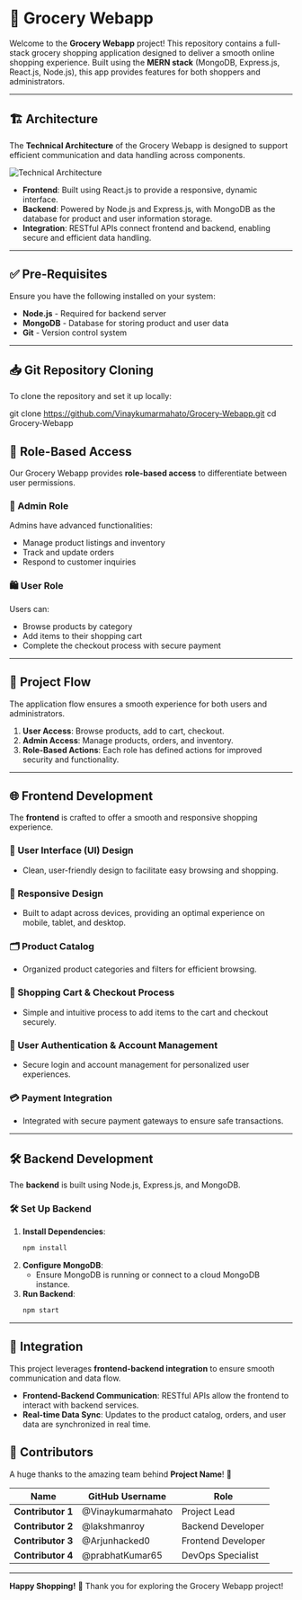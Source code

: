 # 🛒 Grocery Webapp

Welcome to the **Grocery Webapp** project! This repository contains a full-stack grocery shopping application designed to deliver a smooth online shopping experience. Built using the **MERN stack** (MongoDB, Express.js, React.js, Node.js), this app provides features for both shoppers and administrators.

---

## 🏗️ Architecture

The **Technical Architecture** of the Grocery Webapp is designed to support efficient communication and data handling across components.

![Technical Architecture](https://github.com/Vinaykumarmahato/DSCET-Smart-Internz-Grocery-Web-App/blob/main/project%20architecture.jpg)

- **Frontend**: Built using React.js to provide a responsive, dynamic interface.
- **Backend**: Powered by Node.js and Express.js, with MongoDB as the database for product and user information storage.
- **Integration**: RESTful APIs connect frontend and backend, enabling secure and efficient data handling.

---

## ✅ Pre-Requisites
Ensure you have the following installed on your system:

- **Node.js** - Required for backend server
- **MongoDB** - Database for storing product and user data
- **Git** - Version control system

---

## 📥 Git Repository Cloning
To clone the repository and set it up locally:


git clone https://github.com/Vinaykumarmahato/Grocery-Webapp.git
cd Grocery-Webapp


## 🔑 Role-Based Access
Our Grocery Webapp provides **role-based access** to differentiate between user permissions.

### 👤 Admin Role
Admins have advanced functionalities:
- Manage product listings and inventory
- Track and update orders
- Respond to customer inquiries

### 🛍️ User Role
Users can:
- Browse products by category
- Add items to their shopping cart
- Complete the checkout process with secure payment

---

## 🔄 Project Flow
The application flow ensures a smooth experience for both users and administrators.

1. **User Access**: Browse products, add to cart, checkout.
2. **Admin Access**: Manage products, orders, and inventory.
3. **Role-Based Actions**: Each role has defined actions for improved security and functionality.

---

## 🌐 Frontend Development
The **frontend** is crafted to offer a smooth and responsive shopping experience.

### 🎨 User Interface (UI) Design
- Clean, user-friendly design to facilitate easy browsing and shopping.

### 📱 Responsive Design
- Built to adapt across devices, providing an optimal experience on mobile, tablet, and desktop.

### 🗂️ Product Catalog
- Organized product categories and filters for efficient browsing.

### 🛒 Shopping Cart & Checkout Process
- Simple and intuitive process to add items to the cart and checkout securely.

### 🔐 User Authentication & Account Management
- Secure login and account management for personalized user experiences.

### 💳 Payment Integration
- Integrated with secure payment gateways to ensure safe transactions.

---

## 🛠️ Backend Development
The **backend** is built using Node.js, Express.js, and MongoDB.

### 🛠️ Set Up Backend
1. **Install Dependencies**:
   ```bash
   npm install
   ```
2. **Configure MongoDB**:
   - Ensure MongoDB is running or connect to a cloud MongoDB instance.
3. **Run Backend**:
   ```bash
   npm start
   ```

---

## 🔗 Integration
This project leverages **frontend-backend integration** to ensure smooth communication and data flow.

- **Frontend-Backend Communication**: RESTful APIs allow the frontend to interact with backend services.
- **Real-time Data Sync**: Updates to the product catalog, orders, and user data are synchronized in real time.


## 👥 Contributors

A huge thanks to the amazing team behind **Project Name**! 🙌

| Name           | GitHub Username         | Role                |
|----------------|-------------------------|---------------------|
| **Contributor 1** | @Vinaykumarmahato            | Project Lead        |
| **Contributor 2** | @lakshmanroy            | Backend Developer   |
| **Contributor 3** | @Arjunhacked0            | Frontend Developer  |
| **Contributor 4** | @prabhatKumar65            | DevOps Specialist   |


---

**Happy Shopping!** 🛒 Thank you for exploring the Grocery Webapp project!
```
